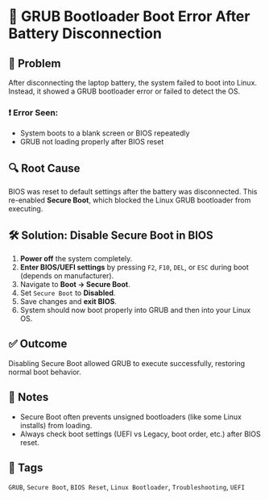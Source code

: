 # 🧩 GRUB Bootloader Boot Error After Battery Disconnection

## 🐛 Problem
After disconnecting the laptop battery, the system failed to boot into Linux. Instead, it showed a GRUB bootloader error or failed to detect the OS.

### ❗ Error Seen:
- System boots to a blank screen or BIOS repeatedly
- GRUB not loading properly after BIOS reset

## 🔍 Root Cause
BIOS was reset to default settings after the battery was disconnected. This re-enabled **Secure Boot**, which blocked the Linux GRUB bootloader from executing.

## 🛠️ Solution: Disable Secure Boot in BIOS

1. **Power off** the system completely.
2. **Enter BIOS/UEFI settings** by pressing `F2`, `F10`, `DEL`, or `ESC` during boot (depends on manufacturer).
3. Navigate to **Boot → Secure Boot**.
4. Set `Secure Boot` to **Disabled**.
5. Save changes and **exit BIOS**.
6. System should now boot properly into GRUB and then into your Linux OS.

## ✅ Outcome
Disabling Secure Boot allowed GRUB to execute successfully, restoring normal boot behavior.

## 🔗 Notes
- Secure Boot often prevents unsigned bootloaders (like some Linux installs) from loading.
- Always check boot settings (UEFI vs Legacy, boot order, etc.) after BIOS reset.

## 📌 Tags
`GRUB`, `Secure Boot`, `BIOS Reset`, `Linux Bootloader`, `Troubleshooting`, `UEFI`

